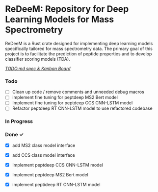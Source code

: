# ReDeeM: Repository for Deep Learning Models for Mass Spectrometry

ReDeeM is a Rust crate designed for implementing deep learning models specifically tailored for mass spectrometry data. The primary goal of this project is to facilitate the prediction of peptide properties and to develop classifier scoring models (TDA).

<em>[TODO.md spec & Kanban Board](https://bit.ly/3fCwKfM)</em>

### Todo

- [ ] Clean up code / remove comments and unneeded debug macros  
- [ ] implement fine tuning for peptdeep MS2 Bert model  
- [ ] Implement fine tuning for peptdeep CCS CNN-LSTM model  
- [ ] Refactor peptdeep RT CNN-LSTM model to use refactored codebase  

### In Progress


### Done ✓

- [x] add MS2 class model interface  
- [x] add CCS class model interface  
- [x] Implement peptdeep CCS CNN-LSTM model  
- [x] Implement peptdeep MS2 Bert model  
- [x] implement peptideep RT CNN-LSTM model  

